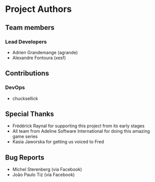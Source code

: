 # Project Authors
## Team members
### Lead Developers
* Adrien Grandemange (agrande)
* Alexandre Fontoura (xesf)

## Contributions
### DevOps
* chucksellick

## Special Thanks
* Frédérick Raynal for supporting this project from its early stages
* All team from Adeline Software International for doing this amazing game series
* Kasia Jaworska for getting us voiced to Fred

## Bug Reports
* Michel Sterenberg (via Facebook)
* João Paulo Tiz (via Facebook)
